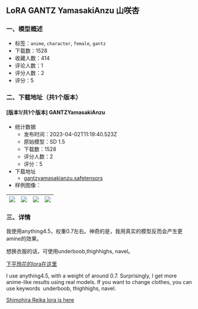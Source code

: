 ## LoRA GANTZ YamasakiAnzu 山咲杏
### 一、模型概述

- 标签：`anime`, `character`, `female`, `gantz`
- 下载数：1528
- 收藏人数：414
- 评论人数：1
- 评分人数：2
- 评分：5

### 二、下载地址（共1个版本）

#### [版本1/共1个版本] GANTZYamasakiAnzu

- 统计数据
  - 发布时间：2023-04-02T11:19:40.523Z
  - 原始模型：SD 1.5
  - 下载数：1528
  - 评分人数：2
  - 评分：5
- 下载地址
  - [gantzyamasakianzu.safetensors](https://civitai.com/api/download/models/33613)
- 样例图像：

| <img src="https://image.civitai.com/xG1nkqKTMzGDvpLrqFT7WA/0f806740-b4c8-4d1a-d47b-66790b8f2500/width=450/383227.jpeg" /> | <img src="https://image.civitai.com/xG1nkqKTMzGDvpLrqFT7WA/1be5bcaf-3f26-4d9e-4c7c-84e562d7e900/width=450/383233.jpeg" /> | <img src="https://image.civitai.com/xG1nkqKTMzGDvpLrqFT7WA/5147c8e5-5815-4dc7-4b70-f3f62d464b00/width=450/383232.jpeg" /> | <img src="https://image.civitai.com/xG1nkqKTMzGDvpLrqFT7WA/54c120e1-55c4-488f-a2dd-f143c162e400/width=450/383231.jpeg" /> |
| ---- | ---- | ---- | ---- |


### 三、详情
<p>我使用anything4.5，权重0.7左右。神奇的是，我用真实的模型反而会产生更amine的效果。</p><p>想换衣服的话，可使用underboob,thighhighs, navel。</p><p><a rel="ugc" href="https://civitai.com/models/19423/gantz-shimohira-reika">下平玲花的lora在这里</a></p><p>I use anything4.5, with a weight of around 0.7. Surprisingly, I get more anime-like results using real models. If you want to change clothes, you can use keywords  underboob, thighhighs, navel.</p><p><a rel="ugc" href="https://civitai.com/models/19423/gantz-shimohira-reika">Shimohira Reika lora is here</a></p>